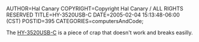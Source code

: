 AUTHOR=Hal Canary
COPYRIGHT=Copyright Hal Canary / ALL RIGHTS RESERVED
TITLE=HY-3520USB-C
DATE=2005-02-04 15:13:48-06:00 (CST)
POSTID=395
CATEGORIES=computersAndCode;

The [HY-3520USB-C](http://imagestore.us/product.asp?pf_id=HY%2D3520USB%2DC) is a piece of crap that doesn't work and breaks easilly.
